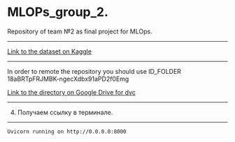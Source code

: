 # MLOPs_group_2.

Repository of team №2 as final project for MLOps.

----------------

[Link to the dataset on Kaggle](https://www.kaggle.com/datasets/poojakeer/e-commerce-dataset)

----------------

 In order to remote the repository you should use ID_FOLDER
    18aBRTpFRJMBK-ngecXdbx91aPD2f0Emg
    
[Link to the directory on Google Drive for dvc](https://drive.google.com/drive/folders/18aBRTpFRJMBK-ngecXdbx91aPD2f0Emg?usp=sharing)

----------------

4. Получаем ссылку в терминале.
----------------------

    Uvicorn running on http://0.0.0.0:8000
